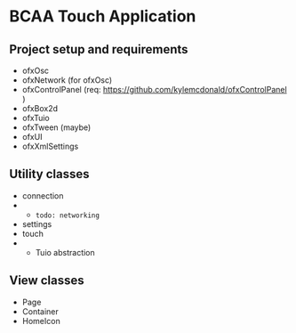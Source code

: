 # BCAA Touch Application

## Project setup and requirements
- ofxOsc
- ofxNetwork (for ofxOsc)
- ofxControlPanel (req: https://github.com/kylemcdonald/ofxControlPanel )
- ofxBox2d
- ofxTuio
- ofxTween (maybe)
- ofxUI
- ofxXmlSettings

## Utility classes
- connection
- - `todo: networking`
- settings
- touch
- - Tuio abstraction

## View classes
- Page
- Container
- HomeIcon

##
